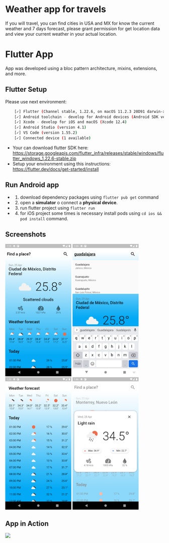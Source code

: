 # Weather app for travels

If you will travel, you can find cities in USA and MX for know the current weather and 7 days forecast, please grant permission for get location data and view your current weather in your actual location.

# Flutter App

App was developed using a bloc pattern architecture, mixins, extensions, and more.

## Flutter Setup

Please use next environment:

```bash
    [✓] Flutter (Channel stable, 1.22.6, on macOS 11.2.3 20D91 darwin-x64, locale en-MX)
    [✓] Android toolchain - develop for Android devices (Android SDK version 30.0.3)
    [✓] Xcode - develop for iOS and macOS (Xcode 12.4)
    [✓] Android Studio (version 4.1)
    [✓] VS Code (version 1.55.2)
    [✓] Connected device (1 available)
```

- Your can download flutter SDK here: https://storage.googleapis.com/flutter_infra/releases/stable/windows/flutter_windows_1.22.6-stable.zip
- Setup your environment using this instructions: https://flutter.dev/docs/get-started/install

## Run Android app

- 1) download dependency packages using `flutter pub get` command
- 2) open a **simulator** o connect a **physical device**.
- 3) run flutter project using `flutter run`
- 4) for iOS project some times is necessary install pods using `cd ios && pod install` command.

## Screenshots

<img src="./screenshots/flutter/sc-1.png" width="210" />
<img src="./screenshots/flutter/sc-2.png" width="210" />
<img src="./screenshots/flutter/sc-3.png" width="210" />
<img src="./screenshots/flutter/sc-4.png" width="210" />

## App in Action

<img src="./screenshots/flutter/weather-app.gif" width="210" />
